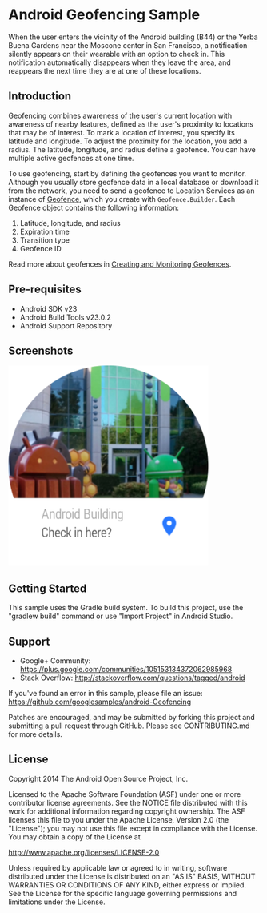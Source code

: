 
Android Geofencing Sample
===================================

When the user enters the vicinity of the Android building (B44) or the Yerba Buena
Gardens near the Moscone center in San Francisco, a notification silently appears on their
wearable with an option to check in. This notification automatically disappears when they leave
the area, and reappears the next time they are at one of these locations.

Introduction
------------

Geofencing combines awareness of the user's current location with awareness of
nearby features, defined as the user's proximity to locations that may be of
interest. To mark a location of interest, you specify its latitude and longitude.
To adjust the proximity for the location, you add a radius. The latitude,
longitude, and radius define a geofence. You can have multiple active
geofences at one time.

To use geofencing, start by defining the geofences you want to monitor.
Although you usually store geofence data in a local database or download
it from the network, you need to send a geofence to Location Services as
an instance of [Geofence][2], which you create with `Geofence.Builder`. Each
Geofence object contains the following information:

1. Latitude, longitude, and radius
2. Expiration time
3. Transition type
4. Geofence ID

Read more about geofences in [Creating and Monitoring Geofences][1].

[1]:http://developer.android.com/training/location/geofencing.html
[2]:http://developer.android.com/reference/com/google/android/gms/location/Geofence.html

Pre-requisites
--------------

- Android SDK v23
- Android Build Tools v23.0.2
- Android Support Repository

Screenshots
-------------

<img src="screenshots/android_building_check_in.png" height="400" alt="Screenshot"/> 

Getting Started
---------------

This sample uses the Gradle build system. To build this project, use the
"gradlew build" command or use "Import Project" in Android Studio.

Support
-------

- Google+ Community: https://plus.google.com/communities/105153134372062985968
- Stack Overflow: http://stackoverflow.com/questions/tagged/android

If you've found an error in this sample, please file an issue:
https://github.com/googlesamples/android-Geofencing

Patches are encouraged, and may be submitted by forking this project and
submitting a pull request through GitHub. Please see CONTRIBUTING.md for more details.

License
-------

Copyright 2014 The Android Open Source Project, Inc.

Licensed to the Apache Software Foundation (ASF) under one or more contributor
license agreements.  See the NOTICE file distributed with this work for
additional information regarding copyright ownership.  The ASF licenses this
file to you under the Apache License, Version 2.0 (the "License"); you may not
use this file except in compliance with the License.  You may obtain a copy of
the License at

http://www.apache.org/licenses/LICENSE-2.0

Unless required by applicable law or agreed to in writing, software
distributed under the License is distributed on an "AS IS" BASIS, WITHOUT
WARRANTIES OR CONDITIONS OF ANY KIND, either express or implied.  See the
License for the specific language governing permissions and limitations under
the License.
